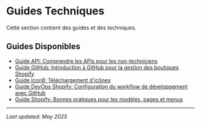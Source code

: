 # Guides Techniques

Cette section contient des guides et des techniques.

## Guides Disponibles

* [Guide API: Comprendre les APIs pour les non-techniciens](guide-api.md)
* [Guide GitHub: Introduction à GitHub pour la gestion des boutiques Shopify](guide-github.md)
* [Guide Icon8: Téléchargement d'icônes](guide-icon8-download.md)
* [Guide DevOps Shopify: Configuration du workflow de développement avec GitHub](guide-shopify-devops.md)
* [Guide Shopify: Bonnes pratiques pour les modèles, pages et menus](guide-shopify-menu.md)

---

*Last updated: May 2025*
